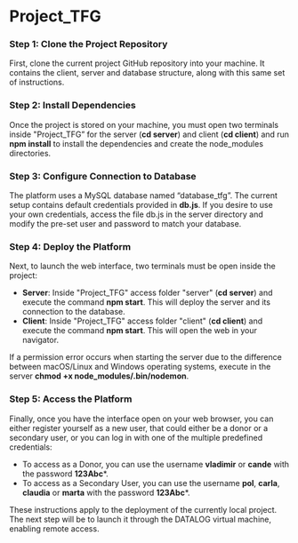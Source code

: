# Project_TFG

### Step 1: Clone the Project Repository
First, clone the current project GitHub repository into your machine. It contains the client, server and database structure, along with this same set of instructions.

### Step 2: Install Dependencies
Once the project is stored on your machine, you must open two terminals inside "Project_TFG”  for the server (**cd server**) and client (**cd client**) and run **npm install** to install the dependencies and create the node_modules directories.

### Step 3: Configure Connection to Database
The platform uses a MySQL database named “database_tfg”. The current setup contains default credentials provided in **db.js**. If you desire to use your own credentials, access the file db.js in the server directory and modify the pre-set user and password to match your database.
 
### Step 4: Deploy the Platform
Next, to launch the web interface, two terminals must be open inside the project:
- **Server**: Inside "Project_TFG" access folder "server" (**cd server**) and execute the command **npm start**. This will deploy the server and its connection to the database.
- **Client**: Inside "Project_TFG" access folder "client" (**cd client**) and execute the command **npm start**. This will open the web in your navigator.

If a permission error occurs when starting the server due to the difference between macOS/Linux and Windows operating systems, execute in the server **chmod +x node_modules/.bin/nodemon**.

### Step 5: Access the Platform
Finally, once you have the interface open on your web browser, you can either register yourself as a new user, that could either be a donor or a secondary user, or you can log in with one of the multiple predefined credentials:
- To access as a Donor, you can use the username **vladimir** or **cande** with the password **123Abc***.
- To access as a Secondary User, you can use the username **pol**, **carla**, **claudia** or **marta** with the password **123Abc***.

These instructions apply to the deployment of the currently local project. The next step will be to launch it through the DATALOG virtual machine, enabling remote access.
